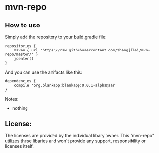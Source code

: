 # mvn-repo

How to use
--------

Simply add the repository to your build.gradle file:

    repositories {
        maven { url 'https://raw.githubusercontent.com/zhangjilei/mvn-repo/master/' }
        jcenter()
    }

And you can use the artifacts like this:

    dependencies {
        compile 'org.blankapp:blankapp:0.0.1-alpha@aar'
    }

Notes:

- nothing

License:
--------
The licenses are provided by the individual libary owner. This "mvn-repo" utilizes these libaries and
won´t provide any support, responsibility or licenses itself.
